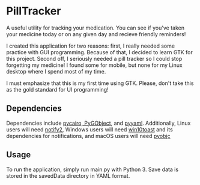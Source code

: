 # PillTracker
A useful utility for tracking your medication. You can see if you've taken your
medicine today or on any given day and recieve friendly reminders!

I created this application for two reasons: first, I really needed some practice
with GUI programming. Because of that, I decided to learn GTK for this project.
Second off, I seriously needed a pill tracker so I could stop forgetting my
medicine! I found some for mobile, but none for my Linux desktop where I spend
most of my time.

I must emphasize that this is my first time using GTK. Please, don't take this
as the gold standard for UI programming!

## Dependencies
Dependencies include
[pycairo, PyGObject](https://pygobject.readthedocs.io/en/latest/getting_started.html),
and [pyyaml](https://pyyaml.org/wiki/PyYAMLDocumentation). Additionally, Linux
users will need [notify2](https://pypi.org/project/notify2/), Windows users
will need [win10toast](https://github.com/jithurjacob/Windows-10-Toast-Notifications)
and its dependencies for notifications, and macOS users will need
[pyobjc](https://pypi.org/project/pyobjc/)

## Usage
To run the application, simply run main.py with Python 3. Save data is stored in
the savedData directory in YAML format.
